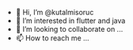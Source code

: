 - 👋 Hi, I’m @kutalmisoruc
- 👀 I’m interested in flutter and java
- 💞️ I’m looking to collaborate on ...
- 📫 How to reach me ...

<!---
kutalmisoruc/kutalmisoruc is a ✨ special ✨ repository because its `README.md` (this file) appears on your GitHub profile.
You can click the Preview link to take a look at your changes.
--->
